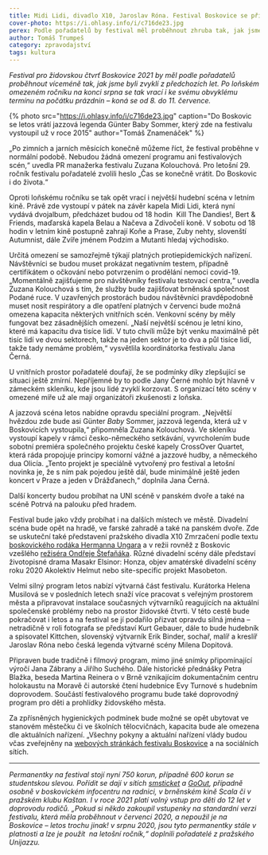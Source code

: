 ```yaml
---
title: Midi Lidi, divadlo X10, Jaroslav Róna. Festival Boskovice se připravuje v plném rozsahu
cover-photo: https://i.ohlasy.info/i/c716de23.jpg
perex: Podle pořadatelů by festival měl proběhnout zhruba tak, jak jsme byli zvyklí z předchozích let. Na co se můžeme od 8. do 11. července těšit?
author: Tomáš Trumpeš
category: zpravodajství
tags: kultura
---
```


*Festival pro židovskou čtvrť Boskovice 2021 by měl podle pořadatelů proběhnout víceméně tak, jak jsme byli zvyklí z předchozích let. Po loňském omezeném ročníku na konci srpna se tak vrací i ke svému obvyklému termínu na počátku prázdnin – koná se od 8. do 11. července.*

{% photo src="https://i.ohlasy.info/i/c716de23.jpg" caption="Do Boskovic se letos vrátí jazzová legenda Günter Baby Sommer, který zde na festivalu vystoupil už v roce 2015" author="Tomáš Znamenáček" %}

„Po zimních a jarních měsících konečně můžeme říct, že festival proběhne v normální podobě. Nebudou žádná omezení programu ani festivalových scén,“ uvedla PR manažerka festivalu Zuzana Kolouchová. Pro letošní 29. ročník festivalu pořadatelé zvolili heslo „Čas se konečně vrátit. Do Boskovic i do života.“

Oproti loňskému ročníku se tak opět vrací i největší hudební scéna v letním kině. Právě zde vystoupí v pátek na závěr kapela Midi Lidi, která nyní vydává dvojalbum, předcházet budou od 18 hodin  Kill The Dandies!, Bert & Friends, maďarská kapela Belau a Načeva a Zdivočelí koně. V sobotu od 18 hodin v letním kině postupně zahrají Koňe a Prase, Zuby nehty, slovenští Autumnist, dále Zvíře jménem Podzim a Mutanti hledaj východisko.

Určitá omezení se samozřejmě týkají platných protiepidemických nařízení. Návštěvníci se budou muset prokázat negativním testem, případně certifikátem o očkování nebo potvrzením o prodělání nemoci covid-19. „Momentálně zajišťujeme pro návštěvníky festivalu testovací centra,“ uvedla Zuzana Kolouchová s tím, že služby bude zajišťovat brněnská společnost Podané ruce. V uzavřených prostorách budou návštěvníci pravděpodobně muset nosit respirátory a dle opatření platných v červenci bude možná omezena kapacita některých vnitřních scén. Venkovní scény by měly fungovat bez zásadnějších omezení. „Naší největší scénou je letní kino, které má kapacitu dva tisíce lidí. V tuto chvíli může být venku maximálně pět tisíc lidí ve dvou sektorech, takže na jeden sektor je to dva a půl tisíce lidí, takže tady nemáme problém,“ vysvětlila koordinátorka festivalu Jana Černá. 

U vnitřních prostor pořadatelé doufají, že se podmínky díky zlepšující se situaci ještě zmírní. Nepříjemné by to podle Jany Černé mohlo být hlavně v zámeckém skleníku, kde jsou lidé zvyklí korzovat. S organizací této scény v omezené míře už ale mají organizátoři zkušenosti z loňska.

A jazzová scéna letos nabídne opravdu speciální program. „Největší hvězdou zde bude asi Günter *Baby* Sommer, jazzová legenda, která už v Boskovicích vystoupila,“ připomněla Zuzana Kolouchová. Ve skleníku vystoupí kapely v rámci česko-německého setkávání, vyvrcholením bude sobotní premiéra společného projektu české kapely CrossOver Quartet, která ráda propojuje principy komorní vážné a jazzové hudby, a německého dua Olicía. „Tento projekt je speciálně vytvořený pro festival a letošní novinka je, že s ním pak pojedou ještě dál, bude minimálně ještě jeden koncert v Praze a jeden v Drážďanech,“ doplnila Jana Černá.

Další koncerty budou probíhat na UNI scéně v panském dvoře a také na scéně Potrvá na palouku před hradem.

Festival bude jako vždy probíhat i na dalších místech ve městě. Divadelní scéna bude opět na hradě, ve farské zahradě a také na panském dvoře. Zde se uskuteční také představení pražského divadla X10 Zmrzačení podle textu [boskovického rodáka Hermanna Ungara](https://ohlasy.info/clanky/2020/04/hermann-ungar.html) a v režii rovněž z Boskovic vzešlého [režiséra Ondřeje Štefaňáka](https://ohlasy.info/clanky/2020/09/rozhovor-stefanak.html). Různé divadelní scény dále představí životopisné drama Masakr Elsinor: Honza, objev amatérské divadelní scény roku 2020 Akolektiv Helmut nebo site-specific projekt Masobeton.

Velmi silný program letos nabízí výtvarná část festivalu. Kurátorka Helena Musilová se v posledních letech snaží více pracovat s veřejným prostorem města a připravovat instalace současných výtvarníků reagujících na aktuální společenské problémy nebo na prostor židovské čtvrti. V této cestě bude pokračovat i letos a na festival se jí podařilo přizvat opravdu silná jména – netradičně v roli fotografa se představí Kurt Gebauer, dále to bude hudebník a spisovatel Kittchen, slovenský výtvarník Erik Binder, sochař, malíř a kreslíř Jaroslav Róna nebo česká legenda výtvarné scény Milena Dopitová. 

Připraven bude tradičně i filmový program, mimo jiné snímky připomínající výročí Jana Zábrany a Jiřího Suchého. Dále historické přednášky Petra Blažka, beseda Martina Reinera o v Brně vznikajícím dokumentačním centru holokaustu na Moravě či autorské čtení hudebnice Evy Turnové s hudebním doprovodem. Součástí festivalového programu bude také doprovodný program pro děti a prohlídky židovského města.

Za zpřísněných hygienických podmínek bude možné se opět ubytovat ve stanovém městečku či ve školních tělocvičnách, kapacita bude ale omezena dle aktuálních nařízení. „Všechny pokyny a aktuální nařízení vlády budou včas zveřejněny na [webových stránkách festivalu Boskovice](https://www.boskovice-festival.cz/cs) a na sociálních sítích.

---

*Permanentky na festival stojí nyní 750 korun, případně 600 korun se studentskou slevou. Pořídit se dají v sítích [smsticket](https://www.smsticket.cz/vstupenky/19306-boskovice-2021-festival-pro-zidovskou-ctvrt) a [GoOut](https://goout.net/cs/festival-boskovice-2021/szvcvvo/), případně osobně v boskovickém infocentru na radnici, v brněnském kině Scala či v pražském klubu Kaštan. I v roce 2021 platí volný vstup pro děti do 12 let v doprovodu rodičů. „Pokud si někdo zakoupil vstupenky na standardní verzi festivalu, která měla proběhnout v červenci 2020, a nepoužil je na Boskovice – letos trochu jinak! v srpnu 2020, jsou tyto permanentky stále v platnosti a lze je použít  na letošní ročník,“ doplnili pořadatelé z pražského Unijazzu.*